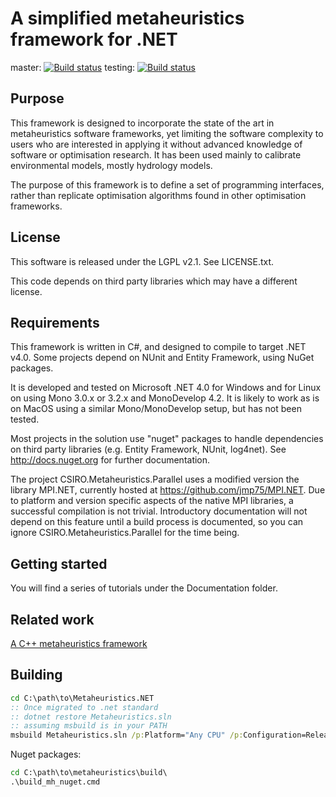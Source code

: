 # A simplified metaheuristics framework for .NET

master: [![Build status](https://ci.appveyor.com/api/projects/status/g03tt0taej6s4i35/branch/master?svg=true)](https://ci.appveyor.com/project/jmp75/metaheuristics/branch/master)
testing: [![Build status](https://ci.appveyor.com/api/projects/status/g03tt0taej6s4i35/branch/testing?svg=true)](https://ci.appveyor.com/project/jmp75/metaheuristics/branch/testing)

## Purpose

This framework is designed to incorporate the state of the art in metaheuristics software frameworks, yet limiting the software complexity to users who are interested in applying it without advanced knowledge of software or optimisation research. It has been used mainly to calibrate environmental models, mostly hydrology models.

The purpose of this framework is to define a set of programming interfaces, rather than replicate optimisation algorithms found in other optimisation frameworks.

## License

This software is released under the LGPL v2.1. See LICENSE.txt.

This code depends on third party libraries which may have a different license.

## Requirements

This framework is written in C#, and designed to compile to target .NET v4.0. Some projects depend on NUnit and Entity Framework, using NuGet packages.

It is developed and tested on Microsoft .NET 4.0 for Windows and for Linux on using Mono 3.0.x or 3.2.x and MonoDevelop 4.2. It is likely to work as is on MacOS using a similar Mono/MonoDevelop setup, but has not been tested.

Most projects in the solution use "nuget" packages to handle dependencies on third party libraries (e.g. Entity Framework, NUnit, log4net). See http://docs.nuget.org for further documentation.

The project CSIRO.Metaheuristics.Parallel uses a modified version the library MPI.NET, currently hosted at https://github.com/jmp75/MPI.NET. Due to platform and version specific aspects of the native MPI libraries, a successful compilation is not trivial. Introductory documentation will not depend on this feature until a build process is documented, so you can ignore CSIRO.Metaheuristics.Parallel for the time being. 

## Getting started

You will find a series of tutorials under the Documentation folder. 

## Related work

[A C++ metaheuristics framework](https://github.com/jmp75/wila)

## Building

```bat
cd C:\path\to\Metaheuristics.NET
:: Once migrated to .net standard
:: dotnet restore Metaheuristics.sln
:: assuming msbuild is in your PATH
msbuild Metaheuristics.sln /p:Platform="Any CPU" /p:Configuration=Release /consoleloggerparameters:ErrorsOnly
```

Nuget packages:

```bat
cd C:\path\to\metaheuristics\build\
.\build_mh_nuget.cmd
```
